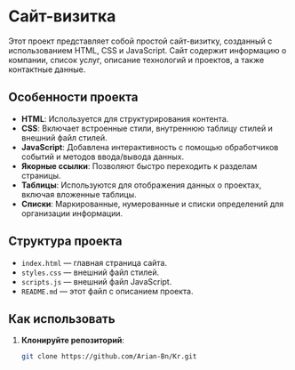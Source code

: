 # Сайт-визитка

Этот проект представляет собой простой сайт-визитку, созданный с использованием HTML, CSS и JavaScript. Сайт содержит информацию о компании, список услуг, описание технологий и проектов, а также контактные данные.

## Особенности проекта

- **HTML**: Используется для структурирования контента.
- **CSS**: Включает встроенные стили, внутреннюю таблицу стилей и внешний файл стилей.
- **JavaScript**: Добавлена интерактивность с помощью обработчиков событий и методов ввода/вывода данных.
- **Якорные ссылки**: Позволяют быстро переходить к разделам страницы.
- **Таблицы**: Используются для отображения данных о проектах, включая вложенные таблицы.
- **Списки**: Маркированные, нумерованные и списки определений для организации информации.

## Структура проекта

- `index.html` — главная страница сайта.
- `styles.css` — внешний файл стилей.
- `scripts.js` — внешний файл JavaScript.
- `README.md` — этот файл с описанием проекта.

## Как использовать

1. **Клонируйте репозиторий**:
   ```bash
   git clone https://github.com/Arian-Bn/Kr.git
